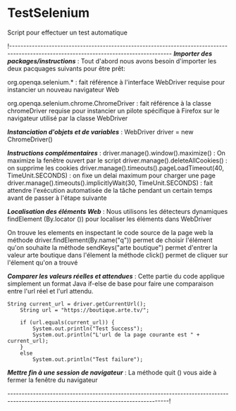 # TestSelenium

Script pour effectuer un test automatique 

!---------------------------------------------------------------------------------------------------------------------------------------
***Importer des packages/instructions*** : 
Tout d'abord nous avons besoin d'importer les deux pacquages suivants pour être prêt:

  org.openqa.selenium.* : fait référence à l'interface WebDriver requise pour instancier un nouveau navigateur Web

  org.openqa.selenium.chrome.ChromeDriver : fait référence à la classe chromeDriver requise pour instancier un pilote spécifique à Firefox   sur le navigateur utilisé par la classe WebDriver

***Instanciation d'objets et de variables*** : 
WebDriver driver = new ChromeDriver()

***Instructions complémentaires*** :
driver.manage().window().maximize() : On maximize la fenêtre ouvert par le script
driver.manage().deleteAllCookies() : on supprime les cookies
driver.manage().timeouts().pageLoadTimeout(40, TimeUnit.SECONDS) : on fixe un delai maximum pour charger une page
driver.manage().timeouts().implicitlyWait(30, TimeUnit.SECONDS) : fait attendre l'exécution automatisée de la tâche pendant un certain temps avant de passer à l'étape suivante

***Localisation des éléments Web*** :
Nous utilisons les détecteurs dynamiques findElement (By.locator ()) pour localiser les éléments dans WebDriver 

On trouve les elements en inspectant le code source de la page web
  la méthode driver.findElement(By.name("q")) permet de choisir l'élément qu'on souhaite 
  la méthode sendKeys("arte boutique") permet d'entrer la valeur arte boutique dans l'élement
  la méthode click() permet de cliquer sur l'élement qu'on a trouvé
  
***Comparer les valeurs réelles et attendues*** :
Cette partie du code applique simplement un format Java if-else de base pour faire une comparaison entre l'url réel et l'url attendu.
    
    String current_url = driver.getCurrentUrl();
		String url = "https://boutique.arte.tv/";
		
		if (url.equals(current_url)) {
			System.out.println("Test Success");
			System.out.println("L'url de la page courante est " + current_url);
		}
		else 
			System.out.println("Test failure"); 
      
***Mettre fin à une session de navigateur*** :
La méthode quit () vous aide à fermer la fenêtre du navigateur

---------------------------------------------------------------------------------------------------------------------------------------!
